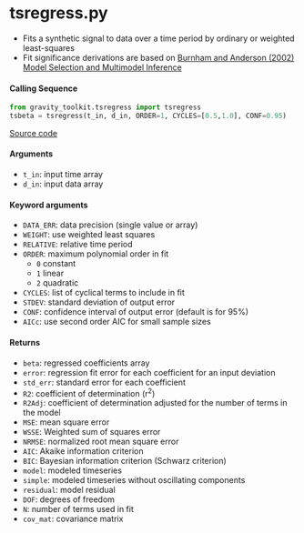 tsregress.py
============

- Fits a synthetic signal to data over a time period by ordinary or weighted least-squares
- Fit significance derivations are based on [Burnham and Anderson (2002) Model Selection and Multimodel Inference](https://doi.org/10.1007/b97636)

#### Calling Sequence
```python
from gravity_toolkit.tsregress import tsregress
tsbeta = tsregress(t_in, d_in, ORDER=1, CYCLES=[0.5,1.0], CONF=0.95)
```
[Source code](https://github.com/tsutterley/read-GRACE-harmonics/blob/main/gravity_toolkit/tsregress.py)

#### Arguments
- `t_in`: input time array
- `d_in`: input data array

#### Keyword arguments
- `DATA_ERR`: data precision (single value or array)
- `WEIGHT`: use weighted least squares
- `RELATIVE`: relative time period
- `ORDER`: maximum polynomial order in fit
   * `0` constant
   * `1` linear
   * `2` quadratic
- `CYCLES`: list of cyclical terms to include in fit
- `STDEV`: standard deviation of output error
- `CONF`: confidence interval of output error (default is for 95%)
- `AICc`: use second order AIC for small sample sizes

#### Returns
- `beta`: regressed coefficients array
- `error`: regression fit error for each coefficient for an input deviation
- `std_err`: standard error for each coefficient
- `R2`: coefficient of determination (r<sup>2</sup>)
- `R2Adj`: coefficient of determination adjusted for the number of terms in the model
- `MSE`: mean square error
- `WSSE`: Weighted sum of squares error
- `NRMSE`: normalized root mean square error
- `AIC`: Akaike information criterion
- `BIC`: Bayesian information criterion (Schwarz criterion)
- `model`: modeled timeseries
- `simple`: modeled timeseries without oscillating components
- `residual`: model residual
- `DOF`: degrees of freedom
- `N`: number of terms used in fit
- `cov_mat`: covariance matrix
